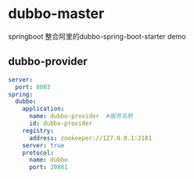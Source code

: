 # dubbo-master
springboot 整合阿里的dubbo-spring-boot-starter demo

## dubbo-provider
```yaml
server:
  port: 8083
spring:
  dubbo:
    application:
      name: dubbo-provider  #服务名称
      id: dubbo-provider
    registry:
      address: zookeeper://127.0.0.1:2181
    server: true
    protocol:
      name: dubbo
      port: 20881
```

